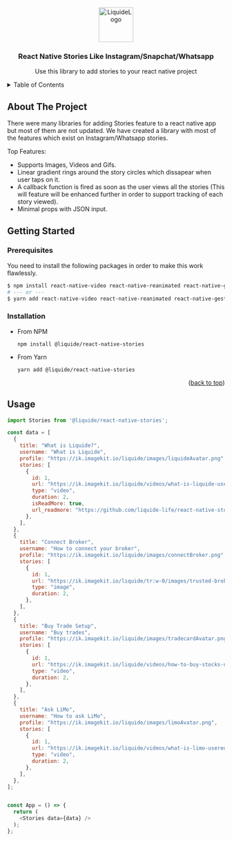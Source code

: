<!-- Improved compatibility of back to top link: See: https://github.com/othneildrew/Best-README-Template/pull/73 -->
<a name="readme-top"></a>
<!--
*** Thanks for checking out the Best-README-Template. If you have a suggestion
*** that would make this better, please fork the repo and create a pull request
*** or simply open an issue with the tag "enhancement".
*** Don't forget to give the project a star!
*** Thanks again! Now go create something AMAZING! :D
-->



<!-- PROJECT SHIELDS -->
<!--
*** I'm using markdown "reference style" links for readability.
*** Reference links are enclosed in brackets [ ] instead of parentheses ( ).
*** See the bottom of this document for the declaration of the reference variables
*** for contributors-url, forks-url, etc. This is an optional, concise syntax you may use.
*** https://www.markdownguide.org/basic-syntax/#reference-style-links
-->
<!--
[![Contributors][contributors-shield]][contributors-url]
[![Forks][forks-shield]][forks-url]
[![Stargazers][stars-shield]][stars-url]
[![Issues][issues-shield]][issues-url]
[![MIT License][license-shield]][license-url]
[![LinkedIn][linkedin-shield]][linkedin-url]
-->



<!-- PROJECT LOGO -->
<br />
<div align="center">
  <a href="https://github.com/othneildrew/Best-README-Template">
    <img src="https://ik.imagekit.io/liquide/images/liquideAvatar.png" alt="LiquideLogo" width="80" height="80">
  </a>

  <h3 align="center">React Native Stories Like Instagram/Snapchat/Whatsapp </h3>

  <p align="center">
    Use this library to add stories to your react native project
    <br />
  </p>
</div>



<!-- TABLE OF CONTENTS -->
<details>
  <summary>Table of Contents</summary>
  <ol>
    <li>
      <a href="#about-the-project">About The Project</a>
      <ul>
        <li><a href="#built-with">Built With</a></li>
      </ul>
    </li>
    <li>
      <a href="#getting-started">Getting Started</a>
      <ul>
        <li><a href="#prerequisites">Prerequisites</a></li>
        <li><a href="#installation">Installation</a></li>
      </ul>
    </li>
    <li><a href="#usage">Usage</a></li>
    <li><a href="#roadmap">Roadmap</a></li>
    <li><a href="#contributing">Contributing</a></li>
    <li><a href="#license">License</a></li>
    <li><a href="#contact">Contact</a></li>
    <li><a href="#acknowledgments">Acknowledgments</a></li>
  </ol>
</details>



<!-- ABOUT THE PROJECT -->
## About The Project
  <!--
   <table>
    <tr>
      <td><img width="300" alt="Liquide" src="https://ik.imagekit.io/liquide/images/liquideAvatar.png"></td>
      <td><img width="300" alt="Liquide" src="https://ik.imagekit.io/liquide/images/liquideAvatar.png"></td>
    </tr>
  </table>
this is commented for now
-->

There were many libraries for adding Stories feature to a react native app but most of them are not updated. We have created a library with most of the features which exist on Instagram/Whatsapp stories. 

Top Features:
* Supports Images, Videos and Gifs.
* Linear gradient rings around the story circles which dissapear when user taps on it.
* A callback function is fired as soon as the user views all the stories (This will feature will be enhanced further in order to support tracking of each story viewed).
* Minimal props with JSON input.


<!--
Of course, no one template will serve all projects since your needs may be different. So I'll be adding more in the near future. You may also suggest changes by forking this repo and creating a pull request or opening an issue. Thanks to all the people have contributed to expanding this template!

Use the `BLANK_README.md` to get started.

<p align="right">(<a href="#readme-top">back to top</a>)</p>



### Built With

This section should list any major frameworks/libraries used to bootstrap your project. Leave any add-ons/plugins for the acknowledgements section. Here are a few examples.

* [![Next][Next.js]][Next-url]
* [![React][React.js]][React-url]
* [![Vue][Vue.js]][Vue-url]
* [![Angular][Angular.io]][Angular-url]
* [![Svelte][Svelte.dev]][Svelte-url]
* [![Laravel][Laravel.com]][Laravel-url]
* [![Bootstrap][Bootstrap.com]][Bootstrap-url]
* [![JQuery][JQuery.com]][JQuery-url]

<p align="right">(<a href="#readme-top">back to top</a>)</p>

-->

<!-- GETTING STARTED -->
## Getting Started


### Prerequisites

You need to install the following packages in order to make this work flawlessly.

```bash
$ npm install react-native-video react-native-reanimated react-native-gesture-handler
# --- or ---
$ yarn add react-native-video react-native-reanimated react-native-gesture-handler
```


### Installation

* From NPM
  ```
  npm install @liquide/react-native-stories
  ```
  
* From Yarn
  ```
  yarn add @liquide/react-native-stories
  ```


<p align="right">(<a href="#readme-top">back to top</a>)</p>

## Usage

```javascript
import Stories from '@liquide/react-native-stories';

const data = [
  {
    title: "What is Liquide?",
    username: "What is Liquide",
    profile: "https://ik.imagekit.io/liquide/images/liquideAvatar.png",
    stories: [
      {
        id: 1,
        url: "https://ik.imagekit.io/liquide/videos/what-is-liquide-usered.mp4",
        type: "video",
        duration: 2,
        isReadMore: true,
        url_readmore: "https://github.com/liquide-life/react-native-stories",
      },
    ],
  },
  {
    title: "Connect Broker",
    username: "How to connect your broker",
    profile: "https://ik.imagekit.io/liquide/images/connectBroker.png",
    stories: [
      {
        id: 1,
        url: "https://ik.imagekit.io/liquide/tr:w-0/images/trusted-brokers.png",
        type: "image",
        duration: 2,
      },
    ],
  },
  {
    title: "Buy Trade Setup",
    username: "Buy trades",
    profile: "https://ik.imagekit.io/liquide/images/tradecardAvatar.png",
    stories: [
      {
        id: 1,
        url: "https://ik.imagekit.io/liquide/videos/how-to-buy-stocks-usered.mp4",
        type: "video",
        duration: 2,
      },
    ],
  },
  {
    title: "Ask LiMo",
    username: "How to ask LiMo",
    profile: "https://ik.imagekit.io/liquide/images/limoAvatar.png",
    stories: [
      {
        id: 1,
        url: "https://ik.imagekit.io/liquide/videos/what-is-limo-usered.mp4",
        type: "video",
        duration: 2,
      },
    ],
  },
];


const App = () => {
  return (
    <Stories data={data} />
  );
};


